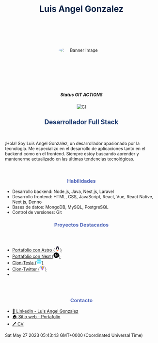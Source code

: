# <h1 align="center" style="color:#0B2447;"> Luis Angel Gonzalez </h1>

<div 
	align="center"
	style="width:100%;height:200px; display:flex; justify-content:center; align-items:center;">
		<img title="Astro" style="border-radius:50%; width:150px;" src="https://thumbs.dreamstime.com/b/robot-feliz-de-la-historieta-76822003.jpg" alt="Banner Image">
</div>
<br/>

##### <p align="center">Status GIT ACTIONS </p>

<div align="center">

[![CI](https://github.com/luisangelescom/luisangelescom/actions/workflows/pipele.yml/badge.svg?branch=main)](https://github.com/luisangelescom/luisangelescom/actions/workflows/pipele.yml)

</div>


## <h2 align="center" style="color:#19376D;">Desarrollador Full Stack</h2>

<br>

¡Hola! Soy Luis Angel Gonzalez, un desarrollador apasionado por la tecnología. Me especializo en el desarrollo de aplicaciones tanto en el backend como en el frontend. Siempre estoy buscando aprender y mantenerme actualizado en las últimas tendencias tecnológicas.

<br>


### <h3 align="center" style="color:#576CBC;">Habilidades</h3>
- Desarrollo backend: Node.js, Java, Nest js, Laravel
- Desarrollo frontend: HTML, CSS, JavaScript, React, Vue, React Native, Next js, Denno
- Bases de datos: MongoDB, MySQL, PostgreSQL
- Control de versiones: Git
  

### <h3 align="center" style="color:#576CBC;">Proyectos Destacados</h3>

<div style="padding:30px 0px">

- [Portafolio con Astro (<img title="Astro" src="./astro.svg" alt="Banner Image" width="18" height="18">)](https://portafolio-luis-angel-gonzalez.vercel.app/)
- [Portafolio con Next (<img title="Next js" src="./next-js.svg" alt="Banner Image" width="18" height="18">)](https://restaurant-blue-theta.vercel.app/)
- [Clon-Tesla (<img title="React js" src="./react-js.svg" alt="Banner Image" width="18" height="18">)](https://clon-tesla-portafolio.vercel.app/)
- [Clon-Twitter (<img title="Vite" src="./vite.svg" alt="Banner Image" width="18" height="18">)](https://movies-two-teal.vercel.app/react/twitter)
- 
</div>


### <h3 align="center" style="color:#576CBC;">Contacto</h3>

- [:link: LinkedIn - Luis Angel Gonzalez](https://mx.linkedin.com/in/luis-angel-g%C3%B3nzalez-ambriz-7b0960120)
- [:house: Sitio web - Portafolio](https://portafolio-luis-angel-gonzalez.vercel.app/)
- [:pen: CV](https://portafolio-luis-angel-gonzalez.vercel.app/)




Sat May 27 2023 05:43:43 GMT+0000 (Coordinated Universal Time)